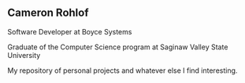 Cameron Rohlof
---------------
Software Developer at Boyce Systems

Graduate of the Computer Science program at Saginaw Valley State University

My repository of personal projects and whatever else I find interesting.
